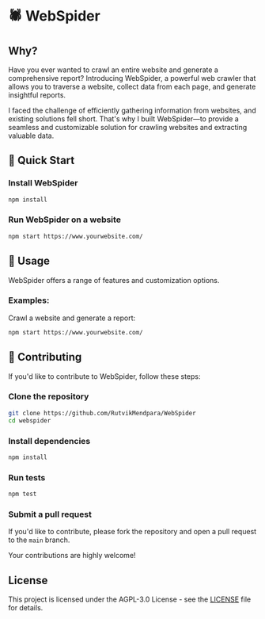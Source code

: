 # 🕷️ WebSpider

## Why?

Have you ever wanted to crawl an entire website and generate a comprehensive report? Introducing WebSpider, a powerful web crawler that allows you to traverse a website, collect data from each page, and generate insightful reports.

I faced the challenge of efficiently gathering information from websites, and existing solutions fell short. That's why I built WebSpider—to provide a seamless and customizable solution for crawling websites and extracting valuable data.

## 🚀 Quick Start

### Install WebSpider

```bash
npm install
```

### Run WebSpider on a website

```bash
npm start https://www.yourwebsite.com/
```

## 📖 Usage

WebSpider offers a range of features and customization options.

### Examples:

Crawl a website and generate a report:

```bash
npm start https://www.yourwebsite.com/
```

## 🤝 Contributing

If you'd like to contribute to WebSpider, follow these steps:

### Clone the repository

```bash
git clone https://github.com/RutvikMendpara/WebSpider
cd webspider
```

### Install dependencies

```bash
npm install
```

### Run tests

```bash
npm test
```

### Submit a pull request

If you'd like to contribute, please fork the repository and open a pull request to the `main` branch.

Your contributions are highly welcome!

## License

This project is licensed under the AGPL-3.0 License - see the [LICENSE](LICENSE) file for details.
